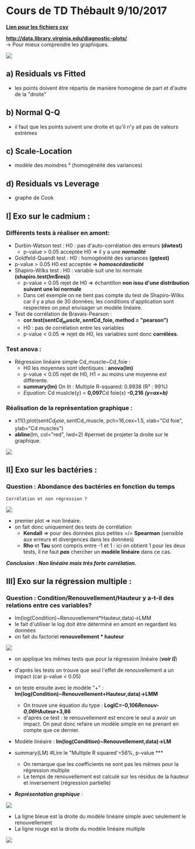 # Cours de TD Thébault 9/10/2017

[**Lien pour les fichiers csv**](http://dept-info.labri.fr/~thebault/STAT/)

**http://data.library.virginia.edu/diagnostic-plots/**  
    -> Pour mieux comprendre les graphiques.

![](https://github.com/bros-bioinfo/bros-bioinfo.github.io/blob/master/COURS/STATS/TD2_THEBAULT/graphe1.jpeg?raw=true)

## a) **Residuals vs Fitted**
- les points doivent être répartis de manière homogène de part et d'autre de la "droite"

## b) **Normal Q-Q**
- il faut que les points suivent une droite et qu'il n'y ait pas de valeurs extrèmes

## c) **Scale-Location**
- modèle des moindres ² (homogénéité des variances)

## d) **Residuals vs Leverage**
- graphe de Cook

## **I] Exo sur le cadmium** :

### Différents tests à réaliser en amont:
- Durbin-Watson test : H0 : pas d'auto-corrélation des erreurs **(dwtest)**
  - p-value > 0.05 acceptée H0 => il y a une ***normalité***
- Goldfeld-Quandt test : H0 : homogénéité des variances **(gqtest)**
 - p-value > 0.05 H0 est acceptée => ***homoscédasticité***
- Shapiro-Wilks test : H0 : variable suit une loi normale **(shapiro.test(lm$res))**
  - p-value < 0.05 rejet de H0 => échantillon **non issu d'une distribution suivant une loi normale**
  - Dans cet exemple on ne tient pas compte du test de Shapiro-Wilks car il y a plus de 30 données; les conditions d'application sont respectées on peut envisager un modèle linéaire.
- Test de corrélation de Bravais-Pearson :
  - **cor.test(sent$Cd_muscle, sent$Cd_foie, method = "pearson")**
  - H0 : pas de corrélation entre les variables
  - p-value < 0.05 => rejet de H0, les variables sont donc **corrélées**.

### Test anova :

- Régression linéaire simple Cd_muscle~Cd_foie :
  - H0 les moyennes sont identiques : **anova(lm)**
  - p-value < 0.05 rejet de H0, H1 = au moins une moyenne est différente.
  - **summary(lm)** On lit : Multiple R-squared:  0.9938 (R² : 99%)
  - *Equation*: Cd muslcle(y) = **0,097**Cd foie(x) **-0,216** ***(y=ax+b)***

### Réalisation de la représentation graphique :

- x11();plot(sent$Cd_foie, sent$Cd_muscle, pch=16,cex=1.5, xlab="Cd foie", ylab="Cd muscles")
- **abline**(lm, col="red", lwd=2) #permet de projeter la droite sur le graphique.

![](https://github.com/bros-bioinfo/bros-bioinfo.github.io/blob/master/COURS/STATS/TD2_THEBAULT/graphe2.jpeg?raw=true)


## **II] Exo sur les bactéries** :

### Question : Abondance des bactéries en fonction du temps
    Corrélation et non régression ?

![](https://github.com/bros-bioinfo/bros-bioinfo.github.io/blob/master/COURS/STATS/TD2_THEBAULT/graphe3.jpeg?raw=true)
- premier plot => non linéaire.
- on fait donc uniquement des tests de corrélation
  - **Kendall** => pour des données plus petites =/= **Spearman** (sensible aux erreurs et divergences dans les données)
  - **Rho** et **Tau** sont compris entre -1 et 1 : ici on obtient 1 pour les deux tests, il ne faut ***pas*** chercher un **modèle linéaire** dans ce cas.

***Conclusion : Non linéaire mais très forte corrélation.***

## **III] Exo sur la régression multiple** :

### Question : Condition/Renouvellement/Hauteur y a-t-il des relations entre ces variables?

- lm(log(Condition)~Renouvellement*Hauteur,data)->LMM
- le fait d'utiliser le log doit être déterminé en amont en regardant les données
- on fait du factoriel **renouvellement * hauteur**

![](https://github.com/bros-bioinfo/bros-bioinfo.github.io/blob/master/COURS/STATS/TD2_THEBAULT/graphe4.jpeg?raw=true)

- on applique les mêmes tests que pour la régression linéaire (***voir I]***)
- d'après les tests on trouve que seul l'effet de renouvellement a un impact (car p-value < 0.05)

- on teste ensuite avec le modèle "+" :  **lm(log(Condition)~Renouvellement+Hauteur,data)->LMM**
  - On trouve une équation du type : **LogIC=-0,106*Renouv-0,06*HAuteur+3,86**
  - d'après ce test : le renouvellement est encore le seul a avoir un impact. On peut donc refaire un modèle simple en ne prenant en compte que ce dernier.
- Modèle linéaire : **lm(log(Condition)~Renouvellement,data)->LM**
- summary(LM) #Lire le "Multiple R squared'=56%, p-value ***
  - On remarque que les coefficients ne sont pas les mêmes pour la régression multiple
  - Le temps de renouvellement est calculé sur les résidus de la hauteur et inversement (régression partielle)

- ***Représentation graphique*** :

![](https://github.com/bros-bioinfo/bros-bioinfo.github.io/blob/master/COURS/STATS/TD2_THEBAULT/graphe5.jpeg?raw=true)

- La ligne bleue est la droite du modèle linéaire simple avec seulement le renouvellement
- La ligne rouge est  la droite du modèle linéaire multiple

![](https://media3.giphy.com/media/7bWtoBmjn6fAI/giphy.gif)
